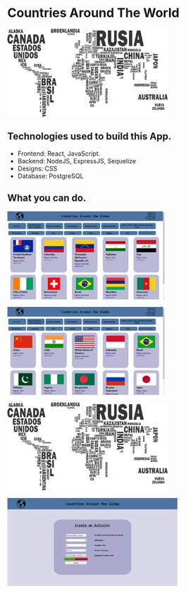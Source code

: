 
# Countries Around The World

<p align="left">
  <img height="200" src="./countries.png" />
</p>

## Technologies used to build this App.

- Frontend: React, JavaScript.
- Backend: NodeJS, ExpressJS, Sequelize
- Designs: CSS
- Database: PostgreSQL

## What you can do.

<p align="left">
  <img height="200" src="./images/Capture.PNG" />
</p>

<p align="left">
  <img height="200" src="./images/Capture1.PNG" />
</p>

<p align="left">
  <img height="200" src="./countries.png" />
</p>

<p align="left">
  <img height="200" src="./images/Screenshot 2021-05-27 125320.png" />
</p
